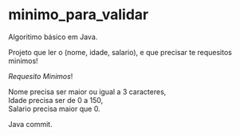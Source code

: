 # minimo_para_validar


Algoritimo básico em Java.

Projeto que ler o (nome, idade, salario), e que precisar te requesitos minimos!<br /> 

*Requesito Minimos*!<br /> 

Nome precisa ser maior ou igual a 3 caracteres,<br /> 
Idade precisa ser de 0 a 150,<br /> 
Salario precisa maior que 0.<br /> 


Java commit.
